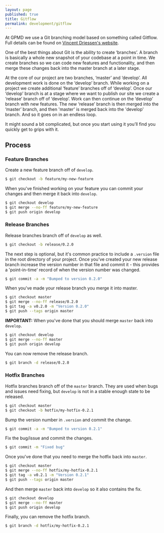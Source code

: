 ```yaml
---
layout: page
published: true
title: Gitflow
permalink: development/gitflow
---
```


<p class="lead">At GPMD we use a Git branching model based on something called Gitflow. Full details can be found on <a href="http://nvie.com/posts/a-successful-git-branching-model/" title="Gitflow">Vincent Driessen's website</a>.</p>

One of the best things about Git is the ability to create ‘branches’. A branch is basically a whole new snapshot of your codebase at a point in time. We create branches so we can code new features and functionality, and then merge these changes back into the master branch at a later stage.

At the core of our project are two branches, ‘master’ and ‘develop’. All development work is done on the ‘develop’ branch. While working on a project we create additional ‘feature’ branches off of ‘develop’. Once our ‘develop’ branch is at a stage where we want to publish our site we create a ‘release’ branch off of ‘develop’. Work can then continue on the ‘develop’ branch with new features. The new ‘release’ branch is then merged into the ‘master’ branch, and then 'master' is merged back into the 'develop' branch. And so it goes on in an endless loop.

It might sound a bit complicated, but once you start using it you’ll find you quickly get to grips with it.

## Process

### Feature Branches

Create a new feature branch off of `develop`.

```bash
$ git checkout -b feature/my-new-feature
```

When you've finished working on your feature you can commit your changes and then merge it back into `develop`.

```bash
$ git checkout develop
$ git merge --no-ff feature/my-new-feature
$ git push origin develop
```

### Release Branches

Release branches branch off of `develop` as well.

```bash
$ git checkout -b release/0.2.0
```

The next step is optional, but it's common practice to include a `.version` file in the root directory of your project. Once you've created your new release branch increase the version number in that file and commit it - this provides a 'point-in-time' record of when the version number was changed.

```bash
$ git commit -a -m "Bumped to version 0.2.0"
```

When you've made your release branch you merge it into master.

```bash
$ git checkout master
$ git merge --no-ff release/0.2.0
$ git tag -a v0.2.0 -m "Version 0.2.0"
$ git push --tags origin master
```

**IMPORTANT:** When you've done that you should merge `master` back into `develop`.

```bash
$ git checkout develop
$ git merge --no-ff master
$ git push origin develop
```

You can now remove the release branch.

```bash
$ git branch -d release/0.2.0
```

### Hotfix Branches

Hotfix branches branch off of the `master` branch. They are used when bugs and issues need fixing, but `develop` is not in a stable enough state to be released.

```bash
$ git checkout master
$ git checkout -b hotfix/my-hotfix-0.2.1
```

Bump the version number in `.version` and commit the change.

```bash
$ git commit -a -m "Bumped to version 0.2.1"
```

Fix the bug/issue and commit the changes.

```bash
$ git commit -m "Fixed bug"
```

Once you've done that you need to merge the hotfix back into `master`.

```bash
$ git checkout master
$ git merge --no-ff hotfix/my-hotfix-0.2.1
$ git tag -a v0.2.1 -m "Version 0.2.1"
$ git push --tags origin master
```

And then merge `master` back into `develop` so it also contains the fix.

```bash
$ git checkout develop
$ git merge --no-ff master
$ git push origin develop
```

Finally, you can remove the hotfix branch.

```bash
$ git branch -d hotfix/my-hotfix-0.2.1
```